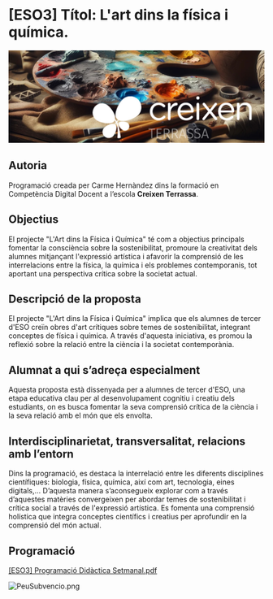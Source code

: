 # [ESO3] Títol: L'art dins la física i química.

![PortadaCreixen](PortadaCreixen.png)

## **Autoria**

Programació creada per Carme Hernàndez dins la formació en Competència Digital Docent a l’escola **Creixen Terrassa**.

## **Objectius**

El projecte "L'Art dins la Física i Química" té com a objectius principals fomentar la consciència sobre la sostenibilitat, promoure la creativitat dels alumnes mitjançant l'expressió artística i afavorir la comprensió de les interrelacions entre la física, la química i els problemes contemporanis, tot aportant una perspectiva crítica sobre la societat actual.

## **Descripció de la proposta**

El projecte "L'Art dins la Física i Química" implica que els alumnes de tercer d'ESO creïn obres d'art crítiques sobre temes de sostenibilitat, integrant conceptes de física i química. A través d'aquesta iniciativa, es promou la reflexió sobre la relació entre la ciència i la societat contemporània.

## **Alumnat a qui s’adreça especialment**

Aquesta proposta està dissenyada per a alumnes de tercer d'ESO, una etapa educativa clau per al desenvolupament cognitiu i creatiu dels estudiants, on es busca fomentar la seva comprensió crítica de la ciència i la seva relació amb el món que els envolta.

## **Interdisciplinarietat, transversalitat, relacions amb l’entorn**

Dins la programació, es destaca la interrelació entre les diferents disciplines científiques: biologia, física, química, així com art, tecnologia, eines digitals,… D’aquesta manera s’aconsegueix explorar com a través d’aquestes matèries convergeixen per abordar temes de sostenibilitat i crítica social a través de l'expressió artística. Es fomenta una comprensió holística que integra conceptes científics i creatius per aprofundir en la comprensió del món actual.

## Programació

[[ESO3] Programació Didàctica Setmanal.pdf](Programaci%C3%B3%20Did%C3%A0ctica/ESO3_Programaci%C3%B3_Did%C3%A0ctica_Setmanal.pdf)

![PeuSubvencio.png](PeuSubvenci%C3%B3.png)
